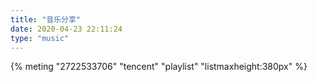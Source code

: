 ```yaml
---
title: "音乐分享"
date: 2020-04-23 22:11:24
type: "music"
---
```

{% meting "2722533706" "tencent" "playlist" "listmaxheight:380px" %}
<!-- {% meting "1333542547" "tencent" "album" "order:random" "listmaxheight:180px" %} -->